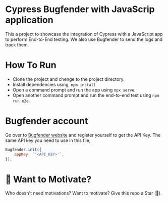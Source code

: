 # Cypress Bugfender with JavaScrip application

This a project to showcase the integration of Cypress with a JavaScript app to perform End-to-End testing. We also use Bugfender to send the logs and track them.

# How To Run
- Clone the project and chenge to the project directory.
- Install dependencies using, `npm install`
- Open a command prompt and run the app using `npx serve`.
- Open another command prompt and run the end-to-end test using `npm run e2e`.

# Bugfender account
Go over to [Bugfender website](https://bugfender.com/) and register yourself to get the API Key. The same API key you need to use in this file,

```js
Bugfender.init({
    appKey: `'<API_KEY>'`,
});
```
# 🌟 Want to Motivate?
Who doesn't need motivations? Want to motivate? Give this repo a Star (🌟).